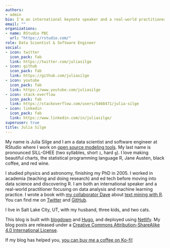 ```yaml
---
authors:
- admin
bio: I'm an international keynote speaker and a real-world practitioner focusing on data analysis    and machine learning practice. I love making beautiful charts and communicating about technical    topics with diverse audiences.
email: ""
organizations:
- name: RStudio PBC
  url: "https://rstudio.com/"
role: Data Scientist & Software Engineer
social:
- icon: twitter
  icon_pack: fab
  link: https://twitter.com/juliasilge
- icon: github
  icon_pack: fab
  link: https://github.com/juliasilge
- icon: youtube
  icon_pack: fab
  link: https://www.youtube.com/juliasilge
- icon: stack-overflow
  icon_pack: fab
  link: https://stackoverflow.com/users/5468471/julia-silge
- icon: linkedin
  icon_pack: fab
  link: https://www.linkedin.com/in/juliasilge/
superuser: true
title: Julia Silge
---
```


My name is Julia Silge and I am a data scientist and software engineer at RStudio where I work on [open source modeling tools](https://www.tidymodels.org/). My last name is pronounced SILL-GHEE (two syllables, short `i`, hard `g`). I love making beautiful charts, the statistical programming language R, Jane Austen, black coffee, and red wine.

I studied physics and astronomy, finishing my PhD in 2005. I worked in academia (teaching and doing research) and ed tech before moving into data science and discovering R. I am both an international speaker and a real-world practitioner focusing on data analysis and machine learning practice. I wrote a book with [my collaborator Dave](http://varianceexplained.org/) about [text mining with R](http://amzn.to/2tZkmxG). You can find me on [Twitter](https://twitter.com/juliasilge) and [GitHub](https://github.com/juliasilge). 

I live in Salt Lake City, UT, with my husband, three kids, and two cats.

This blog is built with [blogdown](https://github.com/rstudio/blogdown) and [Hugo](https://gohugo.io/), and deployed using [Netlify](https://www.netlify.com/). My blog posts are released under a [Creative Commons Attribution-ShareAlike 4.0 International License](http://creativecommons.org/licenses/by-sa/4.0/).

If my blog has helped you, [you can buy me a coffee on Ko-fi!](https://ko-fi.com/U7U4WG9B) 
